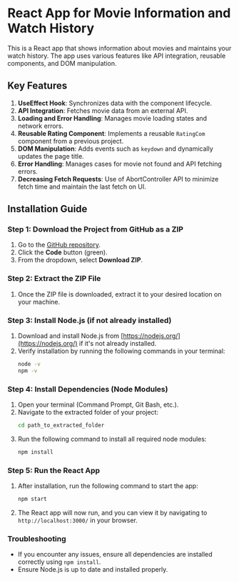 # React App for Movie Information and Watch History

This is a React app that shows information about movies and maintains your watch history. The app uses various features like API integration, reusable components, and DOM manipulation.

## Key Features

1. **UseEffect Hook**: Synchronizes data with the component lifecycle.
2. **API Integration**: Fetches movie data from an external API.
3. **Loading and Error Handling**: Manages movie loading states and network errors.
4. **Reusable Rating Component**: Implements a reusable `RatingCom` component from a previous project.
5. **DOM Manipulation**: Adds events such as `keydown` and dynamically updates the page title.
6. **Error Handling**: Manages cases for movie not found and API fetching errors.
7. **Decreasing Fetch Requests**: Use of AbortController API to minimize fetch time and maintain the last fetch on UI.

## Installation Guide

### Step 1: Download the Project from GitHub as a ZIP

1. Go to the [GitHub repository](https://github.com/adinathyadav2002/usePopcorn?tab=readme-ov-file).
2. Click the **Code** button (green).
3. From the dropdown, select **Download ZIP**.

### Step 2: Extract the ZIP File

1. Once the ZIP file is downloaded, extract it to your desired location on your machine.

### Step 3: Install Node.js (if not already installed)

1. Download and install Node.js from [https://nodejs.org/](https://nodejs.org/) if it's not already installed.
2. Verify installation by running the following commands in your terminal:
   ```bash
   node -v
   npm -v
   ```

### Step 4: Install Dependencies (Node Modules)

1. Open your terminal (Command Prompt, Git Bash, etc.).
2. Navigate to the extracted folder of your project:
   ```bash
   cd path_to_extracted_folder
   ```
3. Run the following command to install all required node modules:
   ```bash
   npm install
   ```

### Step 5: Run the React App

1. After installation, run the following command to start the app:
   ```bash
   npm start
   ```
2. The React app will now run, and you can view it by navigating to `http://localhost:3000/` in your browser.

### Troubleshooting

- If you encounter any issues, ensure all dependencies are installed correctly using `npm install`.
- Ensure Node.js is up to date and installed properly.
